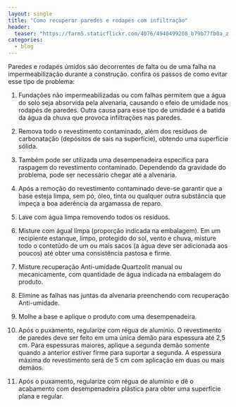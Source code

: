 ```yaml
---
layout: single
title: "Como recuperar paredes e rodapés com infiltração"
header:
  teaser: "https://farm5.staticflickr.com/4076/4940499208_b79b77fb0a_z.jpg"
categories:
  - blog
---
```


Paredes e rodapés úmidos são decorrentes de falta ou de uma falha na impermeabilização durante a construção. confira os passos de como evitar esse tipo de problema:

1. Fundações não impermeabilizadas ou com falhas permitem que a água do solo seja absorvida pela alvenaria, causando o efeio de umidade nos rodapés de paredes. Outra causa para esse tipo de umidade é a batida da água da chuva que provoca infiltrações nas paredes.

2. Remova todo o revestimento contaminado, além dos resíduos de carbonatação (depósitos de sais na superfície), obtendo uma superfície sólida.

3. Também pode ser utilizada uma desempenadeira específica para raspagem do revestimento contaminado. Dependendo da gravidade do problema, pode ser necessário chegar até a alvenaria.
4. Após a remoção do revestimento contaminado deve-se garantir que a base esteja limpa, sem pó, óleo, tinta ou qualquer outra substância que impeça a boa aderência da argamassa de reparo.
5. Lave com água limpa removendo todos os resíduos.
6. Misture com águal limpa (proporção indicada na embalagem). Em um recipiente estanque, limpo, protegido do sol, vento e chuva, misture todo o contetúdo de um ou mais sacos (a água deve ser adicionada aos poucos) até obter uma consistência pastosa e firme.
7. Misture recuperação Anti-umidade Quartzolit manual ou mecanicamente, com quantidade de água indicada na embalagem do produto.
8. Elimine as falhas nas juntas da alvenaria preenchendo com recuperação Anti-umidade.
9. Molhe a base e aplique o produto com uma desempenadeira.
10. Após o puxamento, regularize com régua de alumínio. O revestimento de paredes deve ser feito em uma única demão para espessura até 2,5 cm. Para espessuras maiores, aplique a segunda demão somente quando a anterior estiver firme para suportar a segunda. A espessura máxima do revestimento será de 5 cm com aplicação em duas ou mais demãos.
11. Após o puxamento, regularize com régua de alumínio e dê o acabamento com desempenadeira plástica para obter uma superfície plana e regular.

